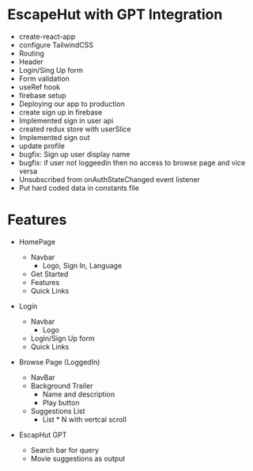 
# EscapeHut with GPT Integration

- create-react-app
- configure TailwindCSS
- Routing
- Header
- Login/Sing Up form
- Form validation
- useRef hook
- firebase setup
- Deploying our app to production
- create sign up in firebase
- Implemented sign in user api
- created redux store with userSlice
- Implemented sign out
- update profile
- bugfix: Sign up user display name
- bugfix: if user not loggeedin then no access to browse page and vice versa
- Unsubscribed from onAuthStateChanged event listener
- Put hard coded data in constants file


# Features

- HomePage
    - Navbar
        - Logo, Sign In, Language
    - Get Started
    - Features
    - Quick Links

- Login
    - Navbar 
        - Logo
    - Login/Sign Up form
    - Quick Links

- Browse Page (LoggedIn)
    - NavBar
    - Background Trailer
        - Name and description
        - Play button
    - Suggestions List
        - List * N with vertcal scroll

- EscapHut GPT
    - Search bar for query
    - Movie suggestions as output